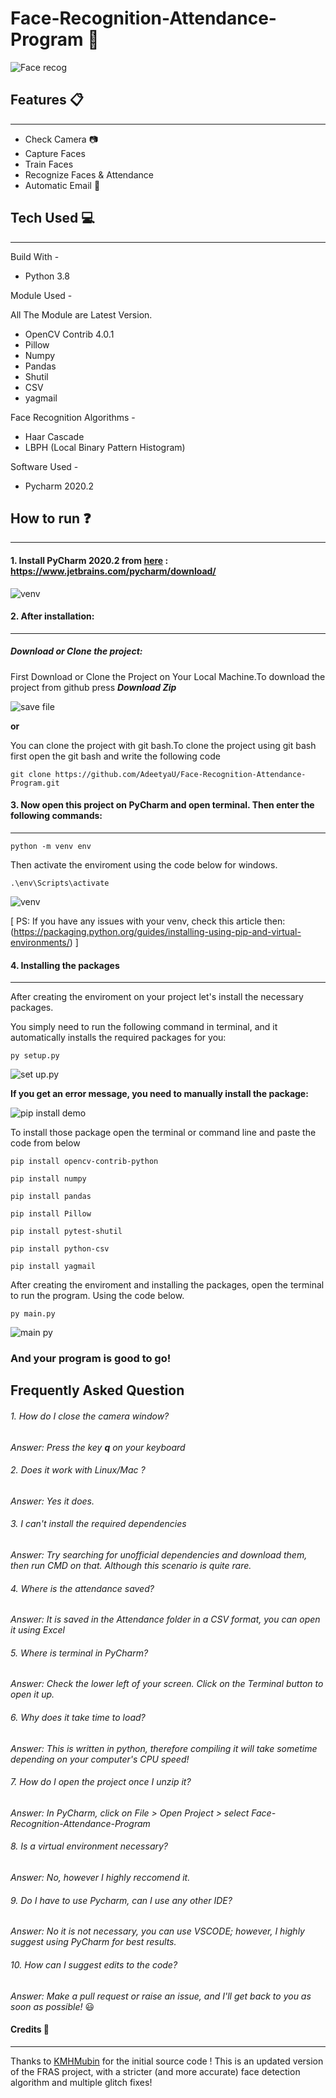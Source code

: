 # Face-Recognition-Attendance-Program :memo:
![Face recog](https://github.com/AdeetyaU/Face-Recognition-Attendance-Program/blob/master/README%20Images/face-recog.jpg)

## Features :clipboard:
---------------------------
* Check Camera :camera:
* Capture Faces
* Train Faces
* Recognize Faces & Attendance
* Automatic Email :email:

## Tech Used :computer:
---------------------------
Build With - 
* Python 3.8

Module Used -

All The Module are Latest Version.
* OpenCV Contrib 4.0.1
* Pillow
* Numpy
* Pandas
* Shutil
* CSV
* yagmail


Face Recognition Algorithms -
* Haar Cascade
* LBPH (Local Binary Pattern Histogram)

Software Used -
* Pycharm 2020.2

## How to run :question:
---------------------------
#### 1. Install PyCharm 2020.2 from [here](https://www.jetbrains.com/pycharm/download/) : https://www.jetbrains.com/pycharm/download/

![venv](https://github.com/AdeetyaU/Face-Recognition-Attendance-Program/blob/master/README%20Images/pycharm.png)

#### 2. After installation:
---------------------------
  ##### Download or Clone the project:
  
  First Download or Clone the Project on Your Local Machine.To download the project from github press **_Download Zip_**
  
  ![save file](https://github.com/AdeetyaU/Face-Recognition-Attendance-Program/blob/master/README%20Images/git%20save.png)
  
  **or**
  
  You can clone the project with git bash.To clone the project using git bash first open the git bash and write the following code
  ```
  git clone https://github.com/AdeetyaU/Face-Recognition-Attendance-Program.git
  ```

#### 3. Now open this project on PyCharm and open terminal. Then enter the following commands:
---------------------------
```
python -m venv env
```
Then activate the enviroment using the code below for windows.

```
.\env\Scripts\activate
```
![venv](https://github.com/AdeetyaU/Face-Recognition-Attendance-Program/blob/master/README%20Images/VENV.gif)

[ PS: If you have any issues with your venv, check this article then: (https://packaging.python.org/guides/installing-using-pip-and-virtual-environments/) ]

#### 4. Installing the packages
---------------------------
After creating the enviroment on your project let's install the necessary packages. 

You simply need to run the following command in terminal, and it automatically installs the required packages for you:

```
py setup.py
```
![set up.py](https://github.com/AdeetyaU/Face-Recognition-Attendance-Program/blob/master/README%20Images/setuppy.gif)

**If you get an error message, you need to manually install the package:**

![pip install demo](https://github.com/AdeetyaU/Face-Recognition-Attendance-Program/blob/master/README%20Images/Pip%20install.gif)

To install those package open the terminal or command line and paste the code from below

```
pip install opencv-contrib-python
```
```
pip install numpy
```
```
pip install pandas
```
```
pip install Pillow
```
```
pip install pytest-shutil
```
```
pip install python-csv
```
```
pip install yagmail
```
After creating the enviroment and installing the packages, open the terminal to run the program. Using the code below.
```
py main.py
```
![main py](https://github.com/AdeetyaU/Face-Recognition-Attendance-Program/blob/master/README%20Images/pymainpy.gif)

### And your program is good to go!

## Frequently Asked Question

###### 1. How do I close the camera window?

*Answer: Press the key **q** on your keyboard*


###### 2. Does it work with Linux/Mac ?

*Answer: Yes it does.*


###### 3. I can't install the required dependencies

*Answer: Try searching for unofficial dependencies and download them, then run CMD on that. Although this scenario is quite rare.*


###### 4. Where is the attendance saved?

*Answer: It is saved in the Attendance folder in a CSV format, you can open it using Excel*


###### 5. Where is terminal in PyCharm?

*Answer: Check the lower left of your screen. Click on the Terminal button to open it up.*


###### 6. Why does it take time to load?

*Answer: This is written in python, therefore compiling it will take sometime depending on your computer's CPU speed!*


###### 7. How do I open the project once I unzip it?

*Answer: In PyCharm, click on File > Open Project > select Face-Recognition-Attendance-Program*


###### 8. Is a virtual environment necessary?

*Answer: No, however I highly reccomend it.*


###### 9. Do I have to use Pycharm, can I use any other IDE?

*Answer: No it is not necessary, you can use VSCODE; however, I highly suggest using PyCharm for best results.*


###### 10. How can I suggest edits to the code? 

*Answer: Make a pull request or raise an issue, and I'll get back to you as soon as possible!* :smiley:

#### Credits :gift_heart:
---------------------------
Thanks to [KMHMubin](https://github.com/kmhmubin/) for the initial source code ! This is an updated version of the FRAS project, with a stricter (and more accurate) face detection algorithm and multiple glitch fixes!
